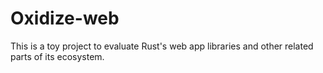 # Oxidize-web

This is a toy project to evaluate Rust's web app libraries and other related parts of its ecosystem.
